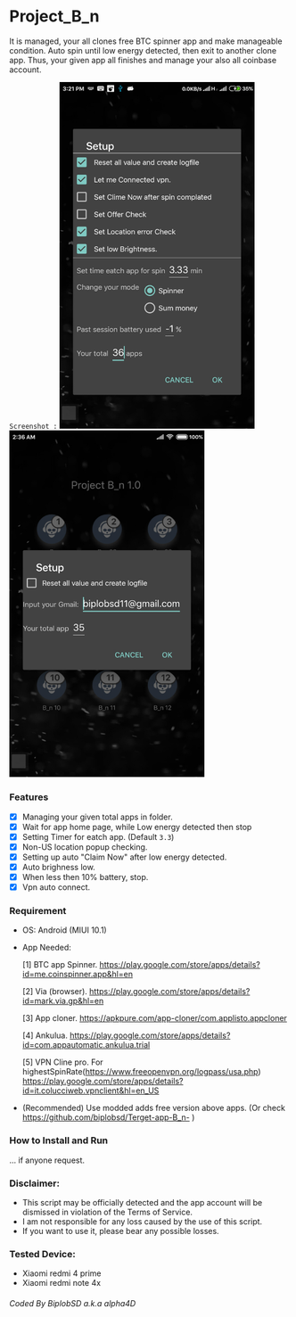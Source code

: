 # Project_B_n

It is managed, your all clones free BTC spinner app and make manageable condition. Auto spin until low energy detected, then exit to another clone app. Thus, your given app all finishes and manage your also all coinbase account.

`Screenshot :`
  <img src="https://raw.githubusercontent.com/biplobsd/Project_B_n/master/Main/Image/screenshot-homeSetupBTC2.jpg" width="350" title="screenshot-homeSetupBTC2.jpg">
  <img src="https://raw.githubusercontent.com/biplobsd/Project_B_n/master/Main/Image/screenshot-homeSetupSumMoney.jpg" width="350" alt="screenshot-homeSetupSumMoney.jpg">

### Features
- [x] Managing your given total apps in folder.
- [x] Wait for app home page, while Low energy detected then stop
- [x] Setting Timer for eatch app. (Default `3.3`)
- [x] Non-US location popup checking.
- [x] Setting up auto "Claim Now" after low energy detected. 
- [x] Auto brighness low.
- [x] When less then 10% battery, stop.
- [x] Vpn auto connect. 

### Requirement
- OS: Android (MIUI 10.1)
- App Needed:

  [1] BTC app Spinner. <a href="https://play.google.com/store/apps/details?id=me.coinspinner.app&hl=en" target="_blank"><span style="color: blue">https://play.google.com/store/apps/details?id=me.coinspinner.app&hl=en</span></a>
  
  [2] Via (browser). <a href="https://play.google.com/store/apps/details?id=mark.via.gp&hl=en" target="_blank"><span style="color: blue">https://play.google.com/store/apps/details?id=mark.via.gp&hl=en</span></a>
  
  [3] App cloner. <a href="https://apkpure.com/app-cloner/com.applisto.appcloner" target="_blank"><span style="color: blue"> https://apkpure.com/app-cloner/com.applisto.appcloner</span></a>

  [4] Ankulua. <a href="https://play.google.com/store/apps/details?id=com.appautomatic.ankulua.trial" target="_blank"><span style="color: blue">https://play.google.com/store/apps/details?id=com.appautomatic.ankulua.trial</span></a>

  [5] VPN Cline pro. For highestSpinRate(https://www.freeopenvpn.org/logpass/usa.php) <a href="https://play.google.com/store/apps/details?id=it.colucciweb.vpnclient&hl=en_US" target="_blank"><span style="color: blue">https://play.google.com/store/apps/details?id=it.colucciweb.vpnclient&hl=en_US</span></a>

- (Recommended) Use modded adds free version above apps. (Or check <a href="https://github.com/biplobsd/Terget-app-B_n-" target="_blank"><span style="color: blue">https://github.com/biplobsd/Terget-app-B_n-</span></a> )

### How to Install and Run
... if anyone request.

### Disclaimer:
- This script may be officially detected and the app account will be dismissed in violation of the Terms of Service.
- I am not responsible for any loss caused by the use of this script.
- If you want to use it, please bear any possible losses.

### Tested Device: 
- Xiaomi redmi 4 prime
- Xiaomi redmi note 4x

###### Coded By BiplobSD a.k.a alpha4D
